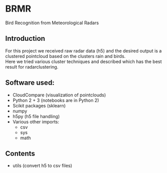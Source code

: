 # BRMR
Bird Recognition from Meteorological Radars
## Introduction
For this project we received raw radar data (h5) and the desired output is a clustered pointcloud based on the clusters rain and birds. <br />
Here we tried various cluster techniques and described which has the best result for radarclustering.
## Software used:
* CloudCompare (visualization of pointclouds)
* Python 2 + 3 (notebooks are in Python 2)
* Scikit packages (sklearn)
* numpy
* h5py (h5 file handling)
* Various other imports:
    - csv
    - sys
    - math
## Contents
* utils (convert h5 to csv files)

